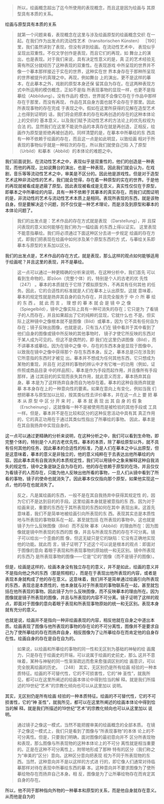 <blockquote data-pid="iHe_hR8P">所以，绘画概念超出了迄今所使用的表现概念，而且这是因为绘画与 其原型具有本质的关系。</blockquote><p data-pid="LsCi10E3">绘画与原型具有本质的关系</p><blockquote data-pid="oIT4mK-C">就第一个问题来看，表现概念在这里与涉及绘画原型的绘画概念交织 在一起。在我们作为出发点的流动性艺术（transitorischen Künsten） ［190］ 里，我们虽然讲到了表现，但没有讲到绘画。在流动性艺术中， 表现似乎呈现出双重性。不仅文学创作是表现，而且它们的再现，如 舞台上的演出，也是表现。对于我们来说，具有决定性意义的是，真 正的艺术经验无需有所区分就经历了这种表现的双重性。在表现游戏 中所呈现的世界并不像一个摹本那样接近于实在的世界，这种实在世 界本身存在于那种所呈现的世界被提升的真理之中。再现，例如舞台 上的演出，更不是这样的摹本，在此摹本之外，戏剧的原型本身还保 留其自为存在。在这两种表现方式中所运用的模仿概念，正如不是指 所表现事物的显现一样，也更不是指摹绘（Abbildung）。没有作品的 模仿，世界就不会像它存在于作品中那样存在于那里，而没有再现， 作品在其自身方面也就不会存在于那里。因此所表现事物的存在完成 于表现之中。假如在这里所获得的见解在造型艺术上也得到证明的 话，我们将会把原本的存在和再创造的存在的这种本体论上的交织的 基本意义，以及我们赋予流动性艺术的方法论上的优先权视为合法 的。显然我们在这里不能说作品的本真存在就是再创造，正相反，绘 画作为原型是拒绝再被创造的。同样清楚的是，在摹本中所摹绘的东 西具有一种不依赖于绘画的存在，而且这一点是如此明显，以致绘画 相对于所表现的事物似乎就是一种较次的存在。所以我们就使自己陷 入了原型（Urbild）和摹本（Abbild）的本体论的难题之中。</blockquote><p data-pid="LDnFP0XN">我们前面说到，在流动性艺术之中，表现似乎是双重性的，他们的创造是一种表现，而他的再现，比如说舞台的演出，也是一种表现，因此我们就会认为，在戏剧，音乐等等流动性艺术之中，审美是不区分的。因此他是游戏性。但是对于造型艺术这种非流动性的艺术，我们就会觉得，存在着一种原型的实在的世界。于是他的再现就被看成是遮蔽了原型。因此表现被看成是无意义，真实性仅仅在于原型，即摹本之中所摹绘的内容，具有一种不依赖于其摹本的真实存在。而我们试图证明的是，非流动性的艺术与流动性艺术本质上是相同。表现所表现的东西，就是该物自身。但是要解决这个问题，则不仅仅是一种艺术理论，而是涉及到原型和摹本的本体论问题了。</p><blockquote data-pid="CktDHOyJ">我们的出发点是：艺术作品的存在方式就是表现 （Darstellung），并 且探问表现的意义如何能够在我们称为一幅绘画 的东西上得以证实。 这里表现不能意指摹绘。我们将必须通过下面这种区分去进一步规定 绘画的存在方式，即我们把表现在绘画中如何涉及某个原型东西的方 式，与摹绘关系即摹本与原型的关系加以区分。 </blockquote><p data-pid="mE_nJcVj">我们的出发点是，艺术作品的存在方式，就是表现，那么这样的观点如何能够适用于绘画呢？并且这里的表现，并不是摹绘。</p><blockquote data-pid="c-6idJZh">这一点可以通过一种更精确的分析来说明，在这种分析中，我们首先 可以看到生命物的，即zōon（完整个体）的，特别是个人的古老的优 先性 〔247〕 。摹本的本质就在于它除了模拟原型外，不再具有任何其他 的任务。因此，它的合适性的标准就是人们在摹本上认出原型。这就 意味着，摹本的规定性就是扬弃其自身的自为存在，并且完全服务于 中 介 所 摹 绘 的 东 西 。 就 此 而 言 ， 理 想 的 摹 本 就 会 是 镜 中 之 像 （Spiegelbild），镜中之像实际上具有一种可消失的存在；它只是为 了看镜子的人而存在，并且如果超出了它的纯粹的显现，它就什么也 不是。但实际上这种镜中之像根本就不是图像（Bild）或摹本，因为 它不具有任何自为存在；镜子反映出图像，也就是说，只有当人们在 镜中看并于其中看到了他们自身的图像或镜中所反映的其他事物时， 镜子才使它所反映的东西对于某人成为可见的。但这不是偶然的，即 我们在这里仍讲图像（Bild），而不讲摹本或摹绘。因为在镜中之像 中，存在的东西本身是显现于图像中，以致我在镜中之像中获得那个 存在东西本身。反之，摹本总是只在涉及到它所意指的东西时才被见 出。摹本并不想成为任何其他东西，它只想成为某物的重现，并且在 对这样的事物的辨认中才有它唯一的功用（例如，证件照或商品目录 中的样品照）。摹本是作为手段而起作用，并且像所有手段那样，通 过其目的的实现而丧失其作用，就此意义而言，摹本扬弃其自身。摹 本是为了这样扬弃自身而自为地存在着。摹本的这种自我扬弃就是摹 本本身存在上的一种意向性的要素。如果在意向上有变化，例如当我 们想把摹本与原型加以比较，按其类似性去评价摹本，并在这一点上 要 把 摹 本 从 原 型 中 区 分 开 来 时 ， 摹 本 就 表 现 出 其 自 身 的 假 象 （Erscheinung），这就像每一种不是被使用而是被检验的其他手段或 工具一样。但是，摹本并不是在比较和区分的这种反思活动中具有其 真正作用的，它的真正功用在于通过其类似性指出了所摹绘的事物。 因此，摹本是在其自我扬弃中实现自身的。 </blockquote><p data-pid="ZpJq3f9y">这一点可以通过更精确的分析来说明，在这种分析之中，我们可以看到生命物，即完整个体的，特别是个人的古老优先性。摹本的本质，除了摹绘原型以外，就不具有任何其他的任务，因此摹本的合适性的标准，乃是人们在摹本之中认出原型，但是这意味着，摹本的意义是非独立的，他的意义纯粹在于去表达出他所摹绘的内容。因此摹本具有自我消失的本质规定性，我们可以用镜中之象来解释这种自我消失的规定性，镜中之象是缺乏自为存在的，他的存在依赖于原型的在场，并且仅仅为看镜子的人而存在，只能为他人反映出他所看的事物，一旦人们从镜中看到了所看的事物，镜子的使命也就消失了。因此摹本仅仅指向那个原型，如果他实现这一点，他的存在也就消失了。</p><blockquote data-pid="DhNMGNgz">反之，凡是属绘画的东西，一般不是在其自我扬弃中获得其规定性 的，因为它们不是达到目的的手段。这里绘画本身就是被意指的东 西，因为对于绘画来说，重要的东西在于其所表现的东西如何在其中 表现出来。这首先意味着，我们不是简单地被绘画引向所表现的东 西。表现其实总是本质性地与所表现的事物联系在一起，甚至就包括 在所表现的事物中。这也就是镜子为什么反映图像（Bild）而不反映 摹本（Abbild）的理由所在：因为图像就是镜中所表现的东西的图 像，并且与所表现东西的存在不可分离。镜子可以给出一个歪曲的图 像，但这无疑只是它的缺陷：它没有正确地实现他的功能。就此而 言，镜子证明了下述这个可以说是根本的观点：即面对于图像的意向 着眼于表现和所表现事物的原始统一和无区别。镜中所表现的东西乃 是所表现事物的图像——它是“它的”图像（而不是镜子的图像）。 </blockquote><p data-pid="jgpmx68d">但是，绘画是这样的，绘画本身没有独立存在的意义，并不是如此，绘画的意义并不是指向他之外的东西（那是照相机），而是在于表现出他所表现的内容，或者是表现本身就构成了他的存在意义。这意味着，我们并不是简单通过绘画引向所表现的东西，表现总是本质性的，他本身就与对于所表现的事物联系在一起，甚至就包括在他所表现的事物。因此镜子为什么反映图像，而不反映摹本的理由所在。因为图像就是镜子所表现的图像，并且与所表现的内容不可分离。镜子证明了这样的观点，即面对于图像的意向着眼于表现和所表现事物原始的统一和无区别。表现本身就有充分的意义。</p><p data-pid="L7zUfmQo">也就是说，绘画并不是指向一种非绘画表现的内容，相反他就在自身之中道出本质。绘画表现了图像与他所表现的事物的存在论的不可分离性，图像并不是要求自己为了使所摹绘的存在而扬弃自身，相反图像为了让所摹绘存在而肯定他的自身存在性。绘画自身的存在是自在自为的。</p><blockquote data-pid="WkCLoSuE">如果说，以绘画和所摹绘的事物的同一性和无区别为基础的神秘的绘 画魔力，只是存在于绘画史的开端，可以说属于绘画的史前史，那么 这并不意味着，某种与神秘的同一性渐渐疏远而愈来愈强调区别的绘 画意识，可以完全脱离绘画的历史。 〔248〕 其实，无区别仍是所有绘画 经验的一种本质特征。绘画的不可替代性，它的不可损害性，它的“神 圣性”，就我所见，都可以在这里所阐述的绘画本体论中得到恰当的解 释。就是我们所描述的19世纪“艺术”的宗教化倾向也可以从这里加以 说明。</blockquote><p data-pid="J8fFkF32">其实，无区别仍是所有绘画 经验的一种本质特征。绘画的不可替代性，它的不可损害性，它的“神 圣性”，就我所见，都可以在这里所阐述的绘画本体论中得到恰当的解 释。就是我们所描述的19世纪“艺术”的宗教化倾向也可以从这里加以 说明。</p><blockquote data-pid="O14MFhGJ">通过镜子之像这一模式，当然不能把握审美的绘画概念的全部本质。 在镜子之像这一模式上，我们只是看到了图像与“所表现事物”的本体 论上的不可分离性。但是，只要我们明确，面对图像的最初意向并不 区分所表现物和表现，那么图像与所表现物的这种本体论上的不可分 离性就是相当重要的。正是在这种不可分离性上，附带地形成了那种 特有的区分（我们称之为“审美的”区分）意向。这种区分意向把表现 视为不同于所表现物的东西。当然，这种意向并不是以这样的方式进 行的，即它像人们通常对待临摹那样对待在表现中所摹绘东西的摹 本。这种意向并不要求图像为了使所摹绘物存在而扬弃自己本身。相 反，图像是为了让所摹绘物存在而肯定其自身的存在。</blockquote><p data-pid="74hXNNTz">所以，他不同于那种指向外物的一种摹本和原型的关系，而是他自身就存在意义。从而他是自为的</p><p></p><p></p>